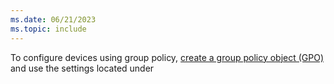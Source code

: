 ```yaml
---
ms.date: 06/21/2023
ms.topic: include
---
```


To configure devices using group policy, [create a group policy object (GPO)](/windows/security/operating-system-security/network-security/windows-firewall/create-a-group-policy-object) and use the settings located under